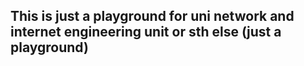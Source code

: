 ## This is just a playground for uni network and internet engineering unit or sth else (just a playground)
